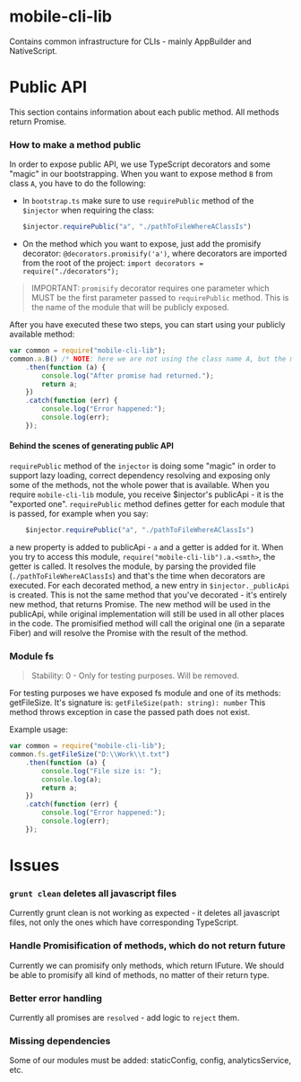 mobile-cli-lib
==============

Contains common infrastructure for CLIs - mainly AppBuilder and NativeScript.

Public API
==

This section contains information about each public method. All methods return Promise.

### How to make a method public
In order to expose public API, we use TypeScript decorators and some "magic" in our bootstrapping. When you want to expose method `B` from class `A`, you have to do the following:
* In `bootstrap.ts` make sure to use `requirePublic` method of the `$injector` when requiring the class:
	```TypeScript
	$injector.requirePublic("a", "./pathToFileWhereAClassIs")
	```
* On the method which you want to expose, just add the promisify decorator: `@decorators.promisify('a')`, where decorators are imported from the root of the project: `import decorators = require("./decorators");`

> IMPORTANT: `promisify` decorator requires one parameter which MUST be the first parameter passed to `requirePublic` method. This is the name of the module that will be publicly exposed.

After you have executed these two steps, you can start using your publicly available method:

```JavaScript
var common = require("mobile-cli-lib");
common.a.B() /* NOTE: here we are not using the class name A, but the module name - a */
	.then(function (a) {
    	console.log("After promise had returned.");
    	return a;
	})
    .catch(function (err) {
    	console.log("Error happened:");
    	console.log(err);
	});
```

#### Behind the scenes of generating public API
`requirePublic` method of the `injector` is doing some "magic" in order to support lazy loading, correct dependency resolving and exposing only some of the methods, not the whole power that is available.
When you require `mobile-cli-lib` module, you receive $injector's publicApi - it is the "exported one". `requirePublic` method defines getter for each module that is passed, for example when you say:
```TypeScript
	$injector.requirePublic("a", "./pathToFileWhereAClassIs")
```
a new property is added to publicApi - `a` and a getter is added for it. When you try to access this module, `require("mobile-cli-lib").a.<smth>`, the getter is called. It resolves the module, by parsing the provided file (`./pathToFileWhereAClassIs`)
and that's the time when decorators are executed. For each decorated method, a new entry in `$injector._publicApi` is created. This is not the same method that you've decorated - it's entirely new method, that returns Promise.
The new method will be used in the publicApi, while original implementation will still be used in all other places in the code. The promisified method will call the original one (in a separate Fiber) and will resolve the Promise with the result of the method.

### Module fs
> Stability: 0 - Only for testing purposes. Will be removed.

For testing purposes we have exposed fs module and one of its methods: getFileSize. It's signature is:
`getFileSize(path: string): number`
This method throws exception in case the passed path does not exist.

Example usage:
```JavaScript
var common = require("mobile-cli-lib");
common.fs.getFileSize("D:\\Work\\t.txt")
    .then(function (a) {
    	console.log("File size is: ");
    	console.log(a);
    	return a;
	})
    .catch(function (err) {
    	console.log("Error happened:");
    	console.log(err);
	});
```

Issues
==

### `grunt clean` deletes all javascript files

Currently grunt clean is not working as expected - it deletes all javascript files, not only the ones which have corresponding TypeScript.

### Handle Promisification of methods, which do not return future

Currently we can promisify only methods, which return IFuture<T>. We should be able to promisify all kind of methods, no matter of their return type.

### Better error handling

Currently all promises are `resolved` - add logic to `reject` them.

### Missing dependencies

Some of our modules must be added: staticConfig, config, analyticsService, etc.